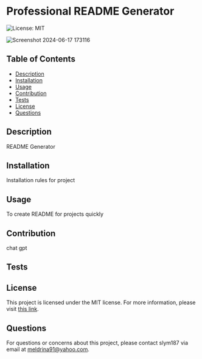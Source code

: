 # Professional README Generator

![License: MIT](https://img.shields.io/badge/License-MIT-yellow.svg)

![Screenshot 2024-06-17 173116](https://github.com/slym187/Professional-README/assets/163611320/22f513d7-a371-4725-8ccd-76004965dbcd)


## Table of Contents
- [Description](#description)
- [Installation](#installation)
- [Usage](#usage)
- [Contribution](#contribution)
- [Tests](#tests)
- [License](#license)
- [Questions](#questions)

## Description
README Generator

## Installation
Installation rules for project

## Usage
To create README for projects quickly  

## Contribution
chat gpt


## Tests


## License

This project is licensed under the MIT license. For more information, please visit [this link](https://opensource.org/licenses/MIT).



## Questions
For questions or concerns about this project, please contact slym187 via email at meldrina91@yahoo.com.
